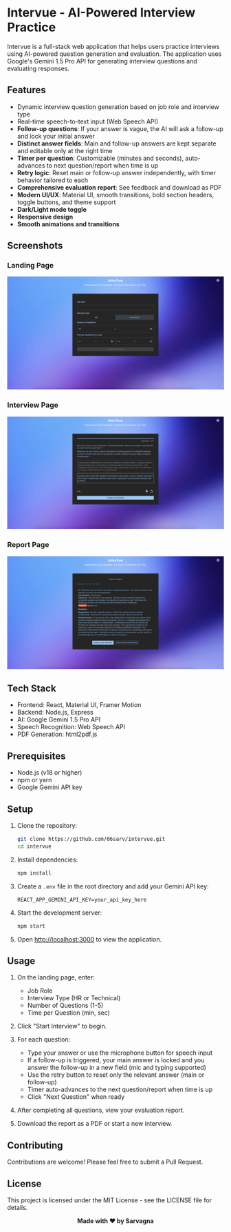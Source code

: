 # Intervue - AI-Powered Interview Practice

Intervue is a full-stack web application that helps users practice interviews using AI-powered question generation and evaluation. The application uses Google's Gemini 1.5 Pro API for generating interview questions and evaluating responses.

## Features

- Dynamic interview question generation based on job role and interview type
- Real-time speech-to-text input (Web Speech API)
- **Follow-up questions**: If your answer is vague, the AI will ask a follow-up and lock your initial answer
- **Distinct answer fields**: Main and follow-up answers are kept separate and editable only at the right time
- **Timer per question**: Customizable (minutes and seconds), auto-advances to next question/report when time is up
- **Retry logic**: Reset main or follow-up answer independently, with timer behavior tailored to each
- **Comprehensive evaluation report**: See feedback and download as PDF
- **Modern UI/UX**: Material UI, smooth transitions, bold section headers, toggle buttons, and theme support
- **Dark/Light mode toggle**
- **Responsive design**
- **Smooth animations and transitions**

## Screenshots
### Landing Page
![Landing Page](Demo/LandingPage.png)

### Interview Page
![Interview Page](Demo/InterviewPage.png)

### Report Page
![Report Page](Demo/ReportPage.png)


## Tech Stack

- Frontend: React, Material UI, Framer Motion
- Backend: Node.js, Express
- AI: Google Gemini 1.5 Pro API
- Speech Recognition: Web Speech API
- PDF Generation: html2pdf.js

## Prerequisites

- Node.js (v18 or higher)
- npm or yarn
- Google Gemini API key

## Setup

1. Clone the repository:
   ```bash
   git clone https://github.com/06sarv/intervue.git
   cd intervue
   ```

2. Install dependencies:
   ```bash
   npm install
   ```

3. Create a `.env` file in the root directory and add your Gemini API key:
   ```
   REACT_APP_GEMINI_API_KEY=your_api_key_here
   ```

4. Start the development server:
   ```bash
   npm start
   ```

5. Open [http://localhost:3000](http://localhost:3000) to view the application.

## Usage

1. On the landing page, enter:
   - Job Role
   - Interview Type (HR or Technical)
   - Number of Questions (1-5)
   - Time per Question (min, sec)

2. Click "Start Interview" to begin.

3. For each question:
   - Type your answer or use the microphone button for speech input
   - If a follow-up is triggered, your main answer is locked and you answer the follow-up in a new field (mic and typing supported)
   - Use the retry button to reset only the relevant answer (main or follow-up)
   - Timer auto-advances to the next question/report when time is up
   - Click "Next Question" when ready

4. After completing all questions, view your evaluation report.

5. Download the report as a PDF or start a new interview.

## Contributing

Contributions are welcome! Please feel free to submit a Pull Request.

## License

This project is licensed under the MIT License - see the LICENSE file for details. 

<div align="center">
  <strong>Made with ❤️ by Sarvagna</strong>
</div> 



